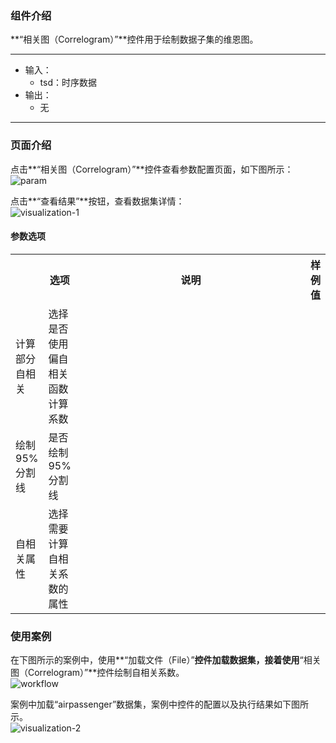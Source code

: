 ### 组件介绍
**“相关图（Correlogram）”**控件用于绘制数据子集的维恩图。
<hr/>

- 输入：
  - tsd：时序数据
- 输出：
  - 无

<hr/>


### 页面介绍
点击**“相关图（Correlogram）”**控件查看参数配置页面，如下图所示：  
![param](/img/aistudio/model/correlogram/param.png)

点击**“查看结果”**按钮，查看数据集详情：  
![visualization-1](/img/aistudio/model/correlogram/visualization-1.png)

#### 参数选项
<table>
  <tr>
    <th></th>
    <th>选项</th>
    <th width="650">说明</th>
    <th>样例值</th>
  </tr>
  <tr>
      <td>计算部分自相关</td> 
      <td>
      选择是否使用偏自相关函数计算系数
      </td> 
      <td></td>
  </tr>
  <tr>
      <td>绘制95%分割线</td> 
      <td>
      是否绘制95%分割线
      </td> 
      <td></td>
  </tr>
  <tr>
      <td>自相关属性</td> 
      <td>
      选择需要计算自相关系数的属性
      </td> 
      <td></td>
  </tr>
</table>

### 使用案例
在下图所示的案例中，使用**“加载文件（File）”**控件加载数据集，接着使用**“相关图（Correlogram）”**控件绘制自相关系数。  
![workflow](/img/aistudio/model/correlogram/workflow.png)

案例中加载“airpassenger”数据集，案例中控件的配置以及执行结果如下图所示。  
![visualization-2](/img/aistudio/model/correlogram/visualization-2.png)
